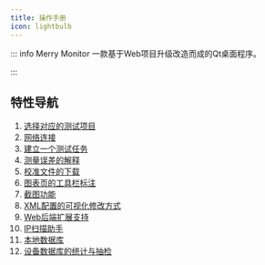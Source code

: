 ```yaml
---
title: 操作手册
icon: lightbulb
---
```


::: info Merry Monitor
一款基于Web项目升级改造而成的Qt桌面程序。

:::

## 特性导航

1. [选择对应的测试项目](./setting.md#选择内置项目)
2. [网络连接](./setting.md#网络连接)
3. [建立一个测试任务](./excel.md#新建任务)
4. [测量误差的解释](./excel.md#测量误差)
5. [校准文件的下载](./excel.md#线性回归)
6. [图表页的工具栏标注](./dataview.md#页面标注)
7. [截图功能](./dataview.md#屏幕截图)
8. [XML配置的可视化修改方式](./xmlview.md#通道配置)
9. [Web后端扩展支持](./mainpage.md#web后端扩展)
10. [IP扫描助手](./setting.md#ip扫描助手)
11. [本地数据库](./deviceinfo.md#本地数据库)
12. [设备数据库的统计与抽检](./database.md#数据库查询)

